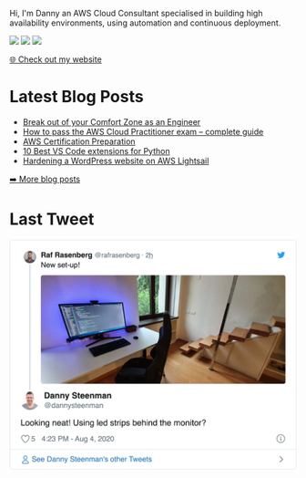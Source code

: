 <p>Hi, I'm Danny an AWS Cloud Consultant specialised in building high availability environments, using automation and continuous deployment.</p>
<p><a href="https://www.twitter.com/dannysteenman"><img src="https://img.shields.io/badge/twitter-%231DA1F2.svg?&style=for-the-badge&logo=twitter&logoColor=white" height=25></a> <a href="https://www.linkedin.com/in/dannysteenman"><img src="https://img.shields.io/badge/linkedin-%230077B5.svg?&style=for-the-badge&logo=linkedin&logoColor=white" height=25></a> <a href="https://dev.to/dsteenman"><img src="https://img.shields.io/badge/DEV.TO-%230A0A0A.svg?&style=for-the-badge&logo=dev-dot-to&logoColor=white" height=25></a></p>
<p><a href="https://dannys.cloud">🌐 Check out my website</a></p>
<h1>Latest Blog Posts</h1>
  <ul>
    <li><a href=https://dannys.cloud/break-out-comfort-zone-engineer/>Break out of your Comfort Zone as an Engineer</a></li><li><a href=https://dannys.cloud/aws-cloud-practitioner-exam-guide/>How to pass the AWS Cloud Practitioner exam – complete guide</a></li><li><a href=https://dannys.cloud/aws-certification-preparation/>AWS Certification Preparation</a></li><li><a href=https://dannys.cloud/10-best-vs-code-extensions-for-python/>10 Best VS Code extensions for Python</a></li><li><a href=https://dannys.cloud/hardening-a-wordpress-website-on-aws-lightsail/>Hardening a WordPress website on AWS Lightsail</a></li>
  </ul>
<p><a href="https://dannys.cloud">➡️ More blog posts</a></p>
<h1>Last Tweet</h1>
<p><a href="https://www.twitter.com/dannysteenman"><img src="https://github.com/dsteenman/dsteenman/blob/main/tweet.png" width="600"></a></p>
